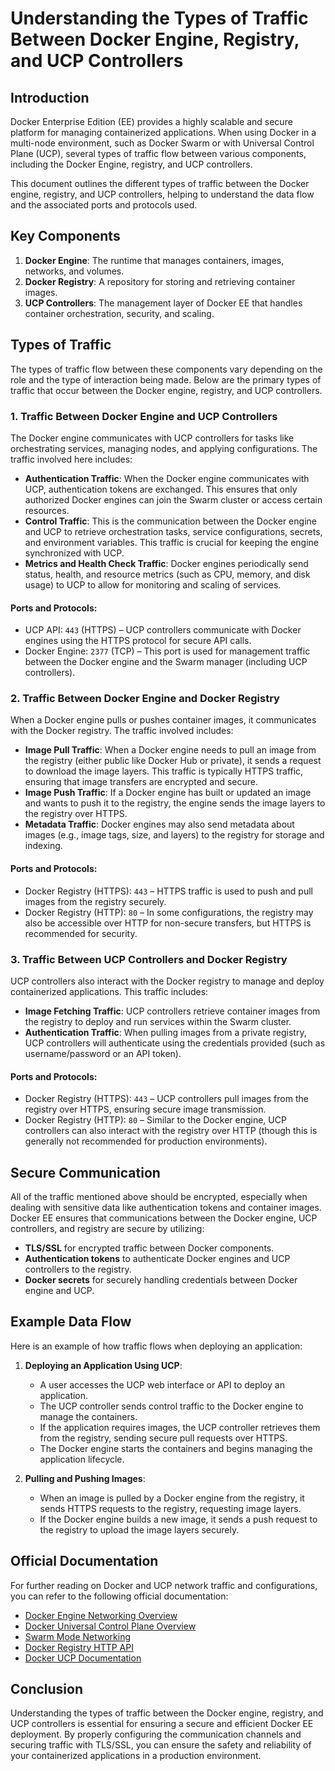 
# Understanding the Types of Traffic Between Docker Engine, Registry, and UCP Controllers

## Introduction

Docker Enterprise Edition (EE) provides a highly scalable and secure platform for managing containerized applications. When using Docker in a multi-node environment, such as Docker Swarm or with Universal Control Plane (UCP), several types of traffic flow between various components, including the Docker Engine, registry, and UCP controllers.

This document outlines the different types of traffic between the Docker engine, registry, and UCP controllers, helping to understand the data flow and the associated ports and protocols used.

## Key Components

1. **Docker Engine**: The runtime that manages containers, images, networks, and volumes.
2. **Docker Registry**: A repository for storing and retrieving container images.
3. **UCP Controllers**: The management layer of Docker EE that handles container orchestration, security, and scaling.

## Types of Traffic

The types of traffic flow between these components vary depending on the role and the type of interaction being made. Below are the primary types of traffic that occur between the Docker engine, registry, and UCP controllers.

### 1. **Traffic Between Docker Engine and UCP Controllers**

The Docker engine communicates with UCP controllers for tasks like orchestrating services, managing nodes, and applying configurations. The traffic involved here includes:

- **Authentication Traffic**: When the Docker engine communicates with UCP, authentication tokens are exchanged. This ensures that only authorized Docker engines can join the Swarm cluster or access certain resources.
- **Control Traffic**: This is the communication between the Docker engine and UCP to retrieve orchestration tasks, service configurations, secrets, and environment variables. This traffic is crucial for keeping the engine synchronized with UCP.
- **Metrics and Health Check Traffic**: Docker engines periodically send status, health, and resource metrics (such as CPU, memory, and disk usage) to UCP to allow for monitoring and scaling of services.

#### Ports and Protocols:
- UCP API: `443` (HTTPS) – UCP controllers communicate with Docker engines using the HTTPS protocol for secure API calls.
- Docker Engine: `2377` (TCP) – This port is used for management traffic between the Docker engine and the Swarm manager (including UCP controllers).

### 2. **Traffic Between Docker Engine and Docker Registry**

When a Docker engine pulls or pushes container images, it communicates with the Docker registry. The traffic involved includes:

- **Image Pull Traffic**: When a Docker engine needs to pull an image from the registry (either public like Docker Hub or private), it sends a request to download the image layers. This traffic is typically HTTPS traffic, ensuring that image transfers are encrypted and secure.
- **Image Push Traffic**: If a Docker engine has built or updated an image and wants to push it to the registry, the engine sends the image layers to the registry over HTTPS.
- **Metadata Traffic**: Docker engines may also send metadata about images (e.g., image tags, size, and layers) to the registry for storage and indexing.

#### Ports and Protocols:
- Docker Registry (HTTPS): `443` – HTTPS traffic is used to push and pull images from the registry securely.
- Docker Registry (HTTP): `80` – In some configurations, the registry may also be accessible over HTTP for non-secure transfers, but HTTPS is recommended for security.

### 3. **Traffic Between UCP Controllers and Docker Registry**

UCP controllers also interact with the Docker registry to manage and deploy containerized applications. This traffic includes:

- **Image Fetching Traffic**: UCP controllers retrieve container images from the registry to deploy and run services within the Swarm cluster.
- **Authentication Traffic**: When pulling images from a private registry, UCP controllers will authenticate using the credentials provided (such as username/password or an API token).

#### Ports and Protocols:
- Docker Registry (HTTPS): `443` – UCP controllers pull images from the registry over HTTPS, ensuring secure image transmission.
- Docker Registry (HTTP): `80` – Similar to the Docker engine, UCP controllers can also interact with the registry over HTTP (though this is generally not recommended for production environments).

## Secure Communication

All of the traffic mentioned above should be encrypted, especially when dealing with sensitive data like authentication tokens and container images. Docker EE ensures that communications between the Docker engine, UCP controllers, and registry are secure by utilizing:

- **TLS/SSL** for encrypted traffic between Docker components.
- **Authentication tokens** to authenticate Docker engines and UCP controllers to the registry.
- **Docker secrets** for securely handling credentials between Docker engine and UCP.

## Example Data Flow

Here is an example of how traffic flows when deploying an application:

1. **Deploying an Application Using UCP**:
   - A user accesses the UCP web interface or API to deploy an application.
   - The UCP controller sends control traffic to the Docker engine to manage the containers.
   - If the application requires images, the UCP controller retrieves them from the registry, sending secure pull requests over HTTPS.
   - The Docker engine starts the containers and begins managing the application lifecycle.

2. **Pulling and Pushing Images**:
   - When an image is pulled by a Docker engine from the registry, it sends HTTPS requests to the registry, requesting image layers.
   - If the Docker engine builds a new image, it sends a push request to the registry to upload the image layers securely.

## Official Documentation

For further reading on Docker and UCP network traffic and configurations, you can refer to the following official documentation:

- [Docker Engine Networking Overview](https://docs.docker.com/network/)
- [Docker Universal Control Plane Overview](https://docs.docker.com/ee/dtr/)
- [Swarm Mode Networking](https://docs.docker.com/engine/swarm/networking/)
- [Docker Registry HTTP API](https://docs.docker.com/registry/spec/api/)
- [Docker UCP Documentation](https://docs.docker.com/ee/ucp/)

## Conclusion
Understanding the types of traffic between the Docker engine, registry, and UCP controllers is essential for ensuring a secure and efficient Docker EE deployment. By properly configuring the communication channels and securing traffic with TLS/SSL, you can ensure the safety and reliability of your containerized applications in a production environment.
